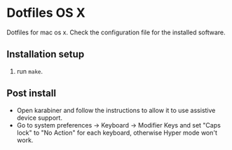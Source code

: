 # Dotfiles OS X

Dotfiles for mac os x. Check the configuration file for the installed software.

## Installation setup

1. run `make`. 


## Post install

* Open karabiner and follow the instructions to allow it to use assistive device support.
* Go to system preferences -> Keyboard -> Modifier Keys and set "Caps lock" to "No Action" for each keyboard, otherwise Hyper mode won't work.
